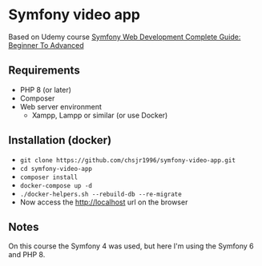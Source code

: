 # Symfony video app

Based on Udemy course [Symfony Web Development Complete Guide: Beginner To Advanced](https://www.udemy.com/course/symfony-4-web-development-from-beginner-to-advanced)

## Requirements

- PHP 8 (or later)
- Composer
- Web server environment
  - Xampp, Lampp or similar (or use Docker)

## Installation (docker)

- `git clone https://github.com/chsjr1996/symfony-video-app.git`
- `cd symfony-video-app`
- `composer install`
- `docker-compose up -d`
- `./docker-helpers.sh --rebuild-db --re-migrate`
- Now access the [http://localhost](http://localhost) url on the browser

## Notes

On this course the Symfony 4 was used, but here I'm using the Symfony 6 and PHP 8.
